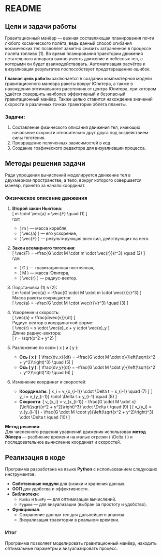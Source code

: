 # README

## Цели и задачи работы

Гравитационный манёвр — важная составляющая планирования почти любого космического полёта, ведь данный способ огибания космических тел позволяет заметно снизить затраченное в процессе полета топливо [1]. Во время планирования траектории движения летательного аппарата важно учесть движение и небесных тел, с которыми он будет взаимодействовать. Автоматизация расчётов и визуализация результатов поспособствует предотвращению ошибок.

**Главная цель работы** заключается в создании компьютерной модели гравитационного маневра ракеты вокруг Юпитера, а также в нахождении оптимального расстояния от центра Юпитера, при котором удаётся совершить наиболее эффективный и безопасный гравитационный манёвр. Также целью ставится нахождение значений скорости в различных точках траектории облёта планеты.

### Задачи:
1. Составление физического описания движения тел, имеющих начальные скорости относительно друг друга под воздействием силы тяготения.
2. Превращение полученных зависимостей в код.
3. Создание графического редактора для визуализации процесса.

## Методы решения задачи

Ради упрощения вычислений моделируется движение тел в двухмерном пространстве, а тело, вокруг которого совершается манёвр, принято за начало координат.

### Физическое описание движения

1. **Второй закон Ньютона**:  
   \[
   m \cdot \vec{a} = \vec{F} \quad (1)
   \]  
   где:
   - \( m \) — масса корабля,
   - \( \vec{a} \) — его ускорение,
   - \( \vec{F} \) — результирующая всех сил, действующих на него.

2. **Закон всемирного тяготения**:  
   \[
   \vec{F} = -\frac{G \cdot M \cdot m \cdot \vec{r}}{r^3} \quad (2)
   \]  
   где:
   - \( G \) — гравитационная постоянная,
   - \( M \) — масса Юпитера,
   - \( \vec{r} \) — радиус-вектор.

3. Подстановка (1) в (2):  
   \[
   m \cdot \vec{a} = -\frac{G \cdot M \cdot m \cdot \vec{r}}{r^3}
   \]  
   Масса ракеты сокращается:  
   \[
   \vec{a} = -\frac{G \cdot M \cdot \vec{r}}{r^3} \quad (3)
   \]

4. Ускорение и скорость:  
   \[
   \vec{a} = \frac{d\vec{v}}{dt}
   \]  
   Радиус-вектор в координатной форме:  
   \[
   \vec{r} = x \cdot \vec{e}_x + y \cdot \vec{e}_y
   \]  
   Длина радиус-вектора:  
   \[
   r = \sqrt{x^2 + y^2}
   \]

5. Разложение по осям \( x \) и \( y \):  
   - **Ось \( x \)**:
     \[
     \frac{dv_x}{dt} = -\frac{G \cdot M \cdot x}{\left(\sqrt{x^2 + y^2}\right)^3} \quad (5)
     \]
   - **Ось \( y \)**:
     \[
     \frac{dv_y}{dt} = -\frac{G \cdot M \cdot y}{\left(\sqrt{x^2 + y^2}\right)^3} \quad (6)
     \]

6. Изменение координат и скоростей:  
   - **Координаты**:
     \[
     x_i = v_{x_{i-1}} \cdot \Delta t + x_{i-1} \quad (7)
     \]
     \[
     y_i = v_{y_{i-1}} \cdot \Delta t + y_{i-1} \quad (8)
     \]
   - **Скорости**:
     \[
     v_{x_i} = v_{x_{i-1}} - \frac{G \cdot M \cdot x}{\left(\sqrt{x^2 + y^2}\right)^3} \cdot \Delta t \quad (9)
     \]
     \[
     v_{y_i} = v_{y_{i-1}} - \frac{G \cdot M \cdot y}{\left(\sqrt{x^2 + y^2}\right)^3} \cdot \Delta t \quad (10)
     \]

**Метод решения**:  
Для численного решения уравнений движения использован **метод Эйлера** — разбиение времени на малые отрезки \( \Delta t \) и последовательное вычисление координат и скоростей.

## Реализация в коде

Программа разработана на языке **Python** с использованием следующих инструментов:
- **Собственные модули** для физики и хранения данных.
- **ООП** для удобства и эффективности.
- **Библиотеки**:
  - `Numba` и `NumPy` — для оптимизации вычислений.
  - `Pygame` — для визуализации (выбран за простоту и удобство).
- **Функционал**:
  - Сохранение данных тел для дальнейшего анализа.
  - Визуализация траектории в реальном времени.

### Итог
Программа позволяет моделировать гравитационный манёвр, находить оптимальные параметры и визуализировать процесс.
